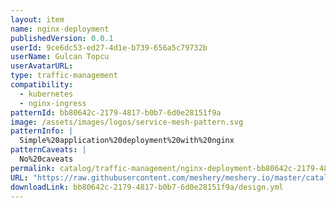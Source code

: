 ```yaml
---
layout: item
name: nginx-deployment
publishedVersion: 0.0.1
userId: 9ce6dc53-ed27-4d1e-b739-656a5c79732b
userName: Gulcan Topcu
userAvatarURL:
type: traffic-management
compatibility:
  - kubernetes
  - nginx-ingress
patternId: bb80642c-2179-4817-b0b7-6d0e28151f9a
image: /assets/images/logos/service-mesh-pattern.svg
patternInfo: |
  Simple%20application%20deployment%20with%20nginx
patternCaveats: |
  No%20caveats
permalink: catalog/traffic-management/nginx-deployment-bb80642c-2179-4817-b0b7-6d0e28151f9a.html
URL: "https://raw.githubusercontent.com/meshery/meshery.io/master/catalog/bb80642c-2179-4817-b0b7-6d0e28151f9a/0.0.1/design.yml"
downloadLink: bb80642c-2179-4817-b0b7-6d0e28151f9a/design.yml
---
```

